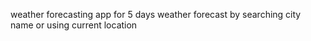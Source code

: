 weather forecasting app for 5 days weather forecast by searching city name or using current location
